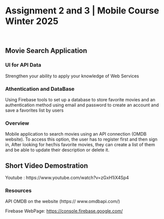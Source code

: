 <h1>Assignment 2 and 3 | Mobile Course Winter 2025</h1><br/>
<h2>Movie Search Application</h2>

<h3>UI for API Data</h3>
Strengthen your ability to apply your knowledge of Web Services
<h3>Athentication and DataBase</h3>
Using Firebase tools to set up a database to store favorite movies and an authentication method using email and password to create an account and save a favorites list by users

<h3>Overview</h3>

Mobile application to search movies using an API connection (OMDB website). To access this option, the user has to register first and then sign in, After looking for her/his favorite movies, they can create a list of them and be able to update their description or delete it.

<h2>Short Video Demostration</h2>
Youtube : https://www.youtube.com/watch?v=zGxH1iX4Sp4 <br/>
<h3>Resources</h3>
API OMDB on the website (https://
www.omdbapi.com/)<br/>

Firebase WebPage: 
https://console.firebase.google.com/ <br/>
